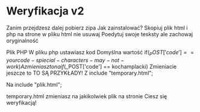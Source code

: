 # Weryfikacja v2
Zanim przejdzesz dalej pobierz zipa
Jak zainstalować?
Skopiuj plik html i php na strone
w pliku html nie usuwaj <!---cokolwiek--->
Poedytuj swoje tesksty ale zachowaj oryginalność

Plik PHP
W pliku php ustawiasz kod
Domyślna wartość 
if($_POST['code'] == yourcode-spiecial-characters-may-not-work)
A zmieniasz to na 
if($_POST['code'] == kochamplacki)
Zmieniacie jeszcze to
TO SĄ PRZYKŁADY!
Z 
include "temporary.html";

Na 
include "plik.html";

temporary.html zmieniasz na jakikolwiek plik na stronie
Ciesz się weryfikacją!
